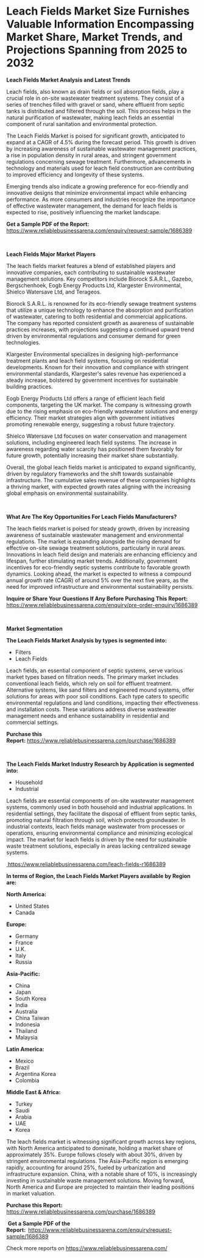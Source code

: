 <p><h1>Leach Fields Market Size Furnishes Valuable Information Encompassing Market Share, Market Trends, and Projections Spanning from 2025 to 2032</h1></p><p><strong>Leach Fields Market Analysis and Latest Trends</strong></p>
<p><p>Leach fields, also known as drain fields or soil absorption fields, play a crucial role in on-site wastewater treatment systems. They consist of a series of trenches filled with gravel or sand, where effluent from septic tanks is distributed and filtered through the soil. This process helps in the natural purification of wastewater, making leach fields an essential component of rural sanitation and environmental protection.</p><p>The Leach Fields Market is poised for significant growth, anticipated to expand at a CAGR of 4.5% during the forecast period. This growth is driven by increasing awareness of sustainable wastewater management practices, a rise in population density in rural areas, and stringent government regulations concerning sewage treatment. Furthermore, advancements in technology and materials used for leach field construction are contributing to improved efficiency and longevity of these systems. </p><p>Emerging trends also indicate a growing preference for eco-friendly and innovative designs that minimize environmental impact while enhancing performance. As more consumers and industries recognize the importance of effective wastewater management, the demand for leach fields is expected to rise, positively influencing the market landscape.</p></p>
<p><strong>Get a Sample PDF of the Report:&nbsp;</strong> <a href="https://www.reliablebusinessarena.com/enquiry/request-sample/1686389?utm_campaign=3534&utm_medium=2&utm_source=Github&utm_content=ia&utm_term=11042025&utm_id=leach-fields">https://www.reliablebusinessarena.com/enquiry/request-sample/1686389</a></p>
<p>&nbsp;</p>
<p><strong>Leach Fields Major Market Players</strong></p>
<p><p>The leach fields market features a blend of established players and innovative companies, each contributing to sustainable wastewater management solutions. Key competitors include Biorock S.A.R.L., Gazebo, Bergschenhoek, Eogb Energy Products Ltd, Klargester Environmental, Shielco Watersave Ltd, and Terageos. </p><p>Biorock S.A.R.L. is renowned for its eco-friendly sewage treatment systems that utilize a unique technology to enhance the absorption and purification of wastewater, catering to both residential and commercial applications. The company has reported consistent growth as awareness of sustainable practices increases, with projections suggesting a continued upward trend driven by environmental regulations and consumer demand for green technologies.</p><p>Klargester Environmental specializes in designing high-performance treatment plants and leach field systems, focusing on residential developments. Known for their innovation and compliance with stringent environmental standards, Klargester's sales revenue has experienced a steady increase, bolstered by government incentives for sustainable building practices.</p><p>Eogb Energy Products Ltd offers a range of efficient leach field components, targeting the UK market. The company is witnessing growth due to the rising emphasis on eco-friendly wastewater solutions and energy efficiency. Their market strategies align with government initiatives promoting renewable energy, suggesting a robust future trajectory.</p><p>Shielco Watersave Ltd focuses on water conservation and management solutions, including engineered leach field systems. The increase in awareness regarding water scarcity has positioned them favorably for future growth, potentially increasing their market share substantially.</p><p>Overall, the global leach fields market is anticipated to expand significantly, driven by regulatory frameworks and the shift towards sustainable infrastructure. The cumulative sales revenue of these companies highlights a thriving market, with expected growth rates aligning with the increasing global emphasis on environmental sustainability.</p></p>
<p>&nbsp;</p>
<p><strong>What Are The Key Opportunities For Leach Fields Manufacturers?</strong></p>
<p><p>The leach fields market is poised for steady growth, driven by increasing awareness of sustainable wastewater management and environmental regulations. The market is expanding alongside the rising demand for effective on-site sewage treatment solutions, particularly in rural areas. Innovations in leach field design and materials are enhancing efficiency and lifespan, further stimulating market trends. Additionally, government incentives for eco-friendly septic systems contribute to favorable growth dynamics. Looking ahead, the market is expected to witness a compound annual growth rate (CAGR) of around 5% over the next five years, as the need for improved infrastructure and environmental sustainability persists.</p></p>
<p><strong>Inquire or Share Your Questions If Any Before Purchasing This Report:</strong> <a href="https://www.reliablebusinessarena.com/enquiry/pre-order-enquiry/1686389?utm_campaign=3534&utm_medium=2&utm_source=Github&utm_content=ia&utm_term=11042025&utm_id=leach-fields">https://www.reliablebusinessarena.com/enquiry/pre-order-enquiry/1686389</a></p>
<p>&nbsp;</p>
<p><strong>Market Segmentation</strong></p>
<p><strong>The Leach Fields Market Analysis by types is segmented into:</strong></p>
<p><ul><li>Filters</li><li>Leach Fields</li></ul></p>
<p><p>Leach fields, an essential component of septic systems, serve various market types based on filtration needs. The primary market includes conventional leach fields, which rely on soil for effluent treatment. Alternative systems, like sand filters and engineered mound systems, offer solutions for areas with poor soil conditions. Each type caters to specific environmental regulations and land conditions, impacting their effectiveness and installation costs. These variations address diverse wastewater management needs and enhance sustainability in residential and commercial settings.</p></p>
<p><strong>Purchase this Report:&nbsp;</strong><a href="https://www.reliablebusinessarena.com/purchase/1686389?utm_campaign=3534&utm_medium=2&utm_source=Github&utm_content=ia&utm_term=11042025&utm_id=leach-fields">https://www.reliablebusinessarena.com/purchase/1686389</a></p>
<p>&nbsp;</p>
<p><strong>The Leach Fields Market Industry Research by Application is segmented into:</strong></p>
<p><ul><li>Household</li><li>Industrial</li></ul></p>
<p><p>Leach fields are essential components of on-site wastewater management systems, commonly used in both household and industrial applications. In residential settings, they facilitate the disposal of effluent from septic tanks, promoting natural filtration through soil, which protects groundwater. In industrial contexts, leach fields manage wastewater from processes or operations, ensuring environmental compliance and minimizing ecological impact. The market for leach fields is driven by the need for sustainable waste treatment solutions, especially in areas lacking centralized sewage systems.</p></p>
<p><a href="https://www.reliablebusinessarena.com/leach-fields-r1686389?utm_campaign=3534&utm_medium=2&utm_source=Github&utm_content=ia&utm_term=11042025&utm_id=leach-fields">&nbsp;https://www.reliablebusinessarena.com/leach-fields-r1686389</a></p>
<p><strong>In terms of Region, the Leach Fields Market Players available by Region are:</strong></p>
<p>
    <p> <strong> North America: </strong>
        <ul>
            <li>United States</li>
            <li>Canada</li>
        </ul>
        </p> 
    <p> <strong> Europe: </strong>
        <ul>
            <li>Germany</li>
            <li>France</li>
            <li>U.K.</li>
            <li>Italy</li>
            <li>Russia</li>
        </ul>
        </p> 
    <p> <strong> Asia-Pacific: </strong>
        <ul>
            <li>China</li>
            <li>Japan</li>
            <li>South Korea</li>
            <li>India</li>
            <li>Australia</li>
            <li>China Taiwan</li>
            <li>Indonesia</li>
            <li>Thailand</li>
            <li>Malaysia</li>
        </ul>
        </p> 
    <p> <strong> Latin America: </strong>
        <ul>
            <li>Mexico</li>
            <li>Brazil</li>
            <li>Argentina Korea</li>
            <li>Colombia</li>
        </ul>
        </p> 
    <p> <strong> Middle East & Africa: </strong>
        <ul>
            <li>Turkey</li>
            <li>Saudi</li>
            <li>Arabia</li>
            <li>UAE</li>
            <li>Korea</li>
        </ul>
    </p>
    </p>
<p><p>The leach fields market is witnessing significant growth across key regions, with North America anticipated to dominate, holding a market share of approximately 35%. Europe follows closely with about 30%, driven by stringent environmental regulations. The Asia-Pacific region is emerging rapidly, accounting for around 25%, fueled by urbanization and infrastructure expansion. China, with a notable share of 10%, is increasingly investing in sustainable waste management solutions. Moving forward, North America and Europe are projected to maintain their leading positions in market valuation.</p></p>
<p><strong>Purchase this Report: </strong><a href="https://www.reliablebusinessarena.com/purchase/1686389?utm_campaign=3534&utm_medium=2&utm_source=Github&utm_content=ia&utm_term=11042025&utm_id=leach-fields">https://www.reliablebusinessarena.com/purchase/1686389</a></p>
<p>&nbsp;<strong>Get a Sample PDF of the Report:&nbsp;&nbsp;</strong><a href="https://www.reliablebusinessarena.com/enquiry/request-sample/1686389?utm_campaign=3534&utm_medium=2&utm_source=Github&utm_content=ia&utm_term=11042025&utm_id=leach-fields">https://www.reliablebusinessarena.com/enquiry/request-sample/1686389</a></p>
<p><strong></strong></p>
<p>Check more reports on <a href="https://www.reliablebusinessarena.com/?utm_campaign=3534&utm_medium=2&utm_source=Github&utm_content=ia&utm_term=11042025&utm_id=leach-fields">https://www.reliablebusinessarena.com/</a></p>